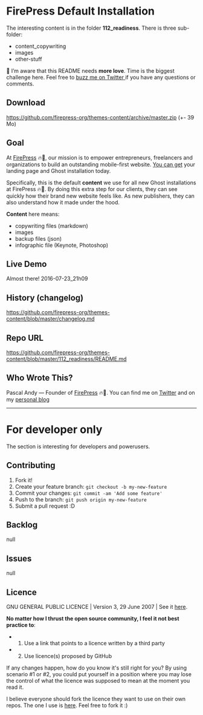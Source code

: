 # FirePress Default Installation

The interesting content is in the folder **112_readiness**.
There is three sub-folder:
- content_copywriting
- images
- other-stuff

🙈 I’m aware that this README needs **more love**. Time is the biggest challenge here. Feel free to [buzz me on Twitter ](https://twitter.com/askpascalandy) if you have any questions or comments.

## Download
https://github.com/firepress-org/themes-content/archive/master.zip (+- 39 Mo)

## Goal
At [FirePress](http://firepress.org/) 🔥📰, our mission is to empower entrepreneurs, freelancers and organizations to build an outstanding mobile-first website. [You can get](http://firepress.org/) your landing page and Ghost installation today.

Specifically, this is the default **content** we use for all new Ghost installations at FirePress 🔥📰. By doing this extra step for our clients, they can see quickly how their brand new website feels like. As new publishers, they can also understand how it made under the hood.

**Content** here means:

- copywriting files (markdown)
- images
- backup files (json)
- infographic file (Keynote, Photoshop)

## Live Demo
Almost there! 2016-07-23_21h09

## History (changelog)
https://github.com/firepress-org/themes-content/blob/master/changelog.md

## Repo URL
https://github.com/firepress-org/themes-content/blob/master/112_readiness/README.md

## Who Wrote This?
Pascal Andy — Founder of [FirePress](http://firepress.org/) 🔥📰. You can find me on [Twitter](https://twitter.com/_pascalandy) and on my [personal blog](http://pascalandy.com/)

---

# For developer only
The section is interesting for developers and powerusers.

## Contributing
1. Fork it!
2. Create your feature branch: `git checkout -b my-new-feature`
3. Commit your changes: `git commit -am 'Add some feature'`
4. Push to the branch: `git push origin my-new-feature`
5. Submit a pull request :D

## Backlog
null

## Issues 
null

## Licence
GNU GENERAL PUBLIC LICENCE | Version 3, 29 June 2007 | See it [here](https://github.com/pascalandy/GNU-GENERAL-PUBLIC-LICENSE/blob/master/LICENSE.md).

**No matter how I thrust the open source community, I feel it not best practice to**: 

- 1) Use a link that points to a licence written by a third party
- 2) Use licence(s) proposed by GitHub

If any changes happen, how do you know it's still right for you? By using scenario #1 or #2, you could put yourself in a position where you may lose the control of what the licence was supposed to mean at the moment you read it.

I believe everyone should fork the licence they want to use on their own repos. The one I use is [here](https://github.com/pascalandy/GNU-GENERAL-PUBLIC-LICENSE/blob/master/LICENSE.md). Feel free to fork it :)
